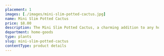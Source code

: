 ```yaml
---
placement: 1
images: [./images/mini-slim-potted-cactus.jpg]
name: Mini Slim Potted Cactus
price: $8.00
description: The Mini Slim Potted Cactus, a charming addition to any home or office decor.
department: home-goods
type: plants
slug: mini-slim-potted-cactus
contentType: product details
---
```

